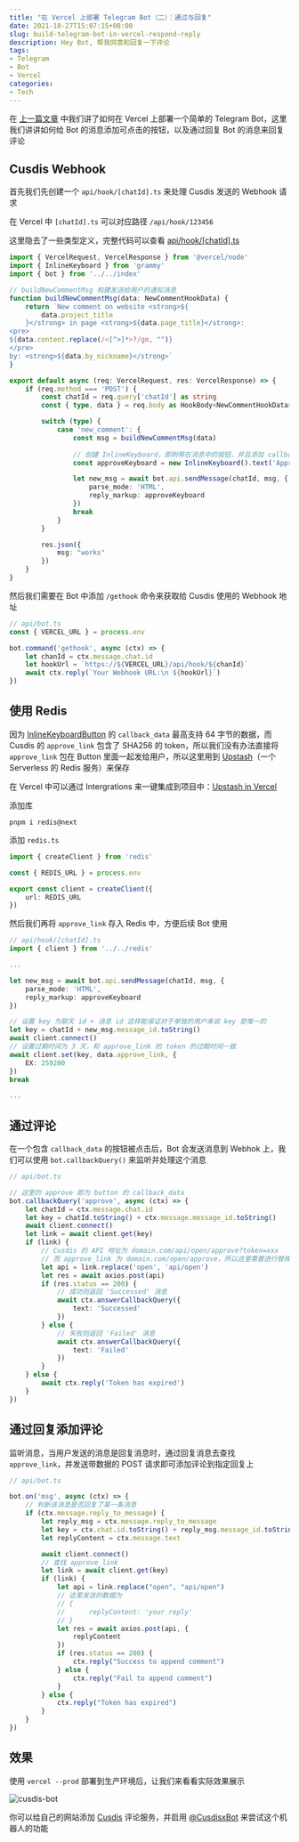 ```yaml
---
title: "在 Vercel 上部署 Telegram Bot（二）：通过与回复"
date: 2021-10-27T15:07:15+08:00
slug: build-telegram-bot-in-vercel-respond-reply
description: Hey Bot, 帮我同意和回复一下评论
tags:
- Telegram
- Bot
- Vercel
categories:
- Tech
---
```


在 [上一篇文章](https://blog.limx.dev/post/build-telegram-bot-in-vercel-basic/) 中我们讲了如何在 Vercel 上部署一个简单的 Telegram Bot，这里我们讲讲如何给 Bot 的消息添加可点击的按钮，以及通过回复 Bot 的消息来回复评论

## Cusdis Webhook

首先我们先创建一个 `api/hook/[chatId].ts` 来处理 Cusdis 发送的 Webhook 请求

在 Vercel 中 `[chatId].ts` 可以对应路径 `/api/hook/123456`

这里隐去了一些类型定义，完整代码可以查看 [api/hook/[chatId].ts](https://github.com/WingLim/cusdis-telegram-bot/blob/main/api/hook/%5BchatId%5D.ts)
```ts
import { VercelRequest, VercelResponse } from '@vercel/node'
import { InlineKeyboard } from 'grammy'
import { bot } from '../../index'

// buildNewCommentMsg 构建发送给用户的通知消息
function buildNewCommentMsg(data: NewCommentHookData) {
    return `New comment on website <strong>${
        data.project_title
    }</strong> in page <strong>${data.page_title}</strong>:
<pre>
${data.content.replace(/<[^>]*>?/gm, "")}
</pre>
by: <strong>${data.by_nickname}</strong>`
}

export default async (req: VercelRequest, res: VercelResponse) => {
    if (req.method === 'POST') {
        const chatId = req.query['chatId'] as string
        const { type, data } = req.body as HookBody<NewCommentHookData>

        switch (type) {
            case 'new_comment': {
                const msg = buildNewCommentMsg(data)
                
                // 创建 InlineKeyboard，即附带在消息中的按钮，并且添加 callback_data
                const approveKeyboard = new InlineKeyboard().text('Approve', 'approve')

                let new_msg = await bot.api.sendMessage(chatId, msg, {
                    parse_mode: 'HTML',
                    reply_markup: approveKeyboard
                })
                break
            }
        }

        res.json({
            msg: "works"
        })
    }
}
```

然后我们需要在 Bot 中添加 `/gethook` 命令来获取给 Cusdis 使用的 Webhook 地址

```ts
// api/bot.ts
const { VERCEL_URL } = process.env

bot.command('gethook', async (ctx) => {
    let chanId = ctx.message.chat.id
    let hookUrl = `https://${VERCEL_URL}/api/hook/${chanId}`
    await ctx.reply(`Your Webhook URL:\n ${hookUrl}`)
})
```

## 使用 Redis

因为 [InlineKeyboardButton](https://core.telegram.org/bots/api#inlinekeyboardbutton) 的 `callback_data` 最高支持 64 字节的数据，而 Cusdis 的 `approve_link` 包含了 SHA256 的 token，所以我们没有办法直接将 `approve_link` 包在 Button 里面一起发给用户，所以这里用到 [Upstash](https://upstash.com/)（一个 Serverless 的 Redis 服务）来保存

在 Vercel 中可以通过 Intergrations 来一键集成到项目中：[Upstash in Vercel](https://vercel.com/integrations/upstash)

添加库

```shell
pnpm i redis@next
```

添加 `redis.ts`

```ts
import { createClient } from 'redis'

const { REDIS_URL } = process.env

export const client = createClient({
    url: REDIS_URL
})
```

然后我们再将 `approve_link` 存入 Redis 中，方便后续 Bot 使用

```ts
// api/hook/[chatId].ts
import { client } from '../../redis'

...

let new_msg = await bot.api.sendMessage(chatId, msg, {
    parse_mode: 'HTML',
    reply_markup: approveKeyboard
})

// 设置 key 为聊天 id + 消息 id 这样能保证对于单独的用户来说 key 是唯一的
let key = chatId + new_msg.message_id.toString()
await client.connect()
// 设置过期时间为 3 天，和 approve_link 的 token 的过期时间一致
await client.set(key, data.approve_link, {
    EX: 259200
})
break

...
```

## 通过评论

在一个包含 `callback_data` 的按钮被点击后，Bot 会发送消息到 Webhok 上，我们可以使用 `bot.callbackQuery()` 来监听并处理这个消息

```ts
// api/bot.ts

// 这里的 approve 即为 button 的 callback_data
bot.callbackQuery('approve', async (ctx) => {
    let chatId = ctx.message.chat.id
    let key = chatId.toString() + ctx.message.message_id.toString()
    await client.connect()
    let link = await client.get(key)
    if (link) {
        // Cusdis 的 API 地址为 domain.com/api/open/approve?token=xxx
        // 而 approve_link 为 domain.com/open/approve，所以这里需要进行替换
        let api = link.replace('open', 'api/open')
        let res = await axios.post(api)
        if (res.status == 200) {
            // 成功则返回 'Successed' 消息
            await ctx.answerCallbackQuery({
                text: 'Successed'
            })
        } else {
            // 失败则返回 'Failed' 消息
            await ctx.answerCallbackQuery({
                text: 'Failed'
            })
        }
    } else {
        await ctx.reply('Token has expired')
    }
})
```

## 通过回复添加评论

监听消息，当用户发送的消息是回复消息时，通过回复消息去查找 `approve_link`，并发送带数据的 POST 请求即可添加评论到指定回复上

```ts
// api/bot.ts

bot.on('msg', async (ctx) => {
    // 判断该消息是否回复了某一条消息
    if (ctx.message.reply_to_message) {
        let reply_msg = ctx.message.reply_to_message
        let key = ctx.chat.id.toString() + reply_msg.message_id.toString()
        let replyContent = ctx.message.text

        await client.connect()
        // 查找 approve_link
        let link = await client.get(key)
        if (link) {
            let api = link.replace("open", "api/open")
            // 这里发送的数据为
            // {
            //      replyContent: 'your reply'
            // }
            let res = await axios.post(api, {
                replyContent
            })
            if (res.status == 200) {
                ctx.reply("Success to append comment")
            } else {
                ctx.reply("Fail to append comment")
            }
        } else {
            ctx.reply("Token has expired")
        }
    }
})
```

## 效果

使用 `vercel --prod` 部署到生产环境后，让我们来看看实际效果展示

![cusdis-bot](https://cdn.jsdelivr.net/gh/WingLim/winglim.github.io@hugo/static/images/cusdis-bot-final-result.jpg)

你可以给自己的网站添加 [Cusdis](https://cusdis.com/) 评论服务，并启用 [@CusdisxBot](https://t.me/CusdisxBot) 来尝试这个机器人的功能

